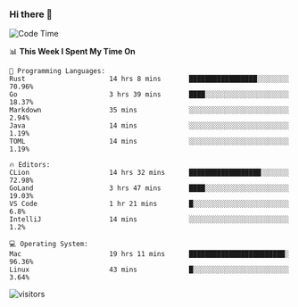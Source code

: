 ### Hi there 👋

<!--
**CrazyCollin/crazycollin** is a ✨ _special_ ✨ repository because its `README.md` (this file) appears on your GitHub profile.

Here are some ideas to get you started:

- 🔭 I’m currently working on ...
- 🌱 I’m currently learning ...
- 👯 I’m looking to collaborate on ...
- 🤔 I’m looking for help with ...
- 💬 Ask me about ...
- 📫 How to reach me: ...
- 😄 Pronouns: ...
- ⚡ Fun fact: ...
-->

<!--START_SECTION:waka-->
![Code Time](http://img.shields.io/badge/Code%20Time-111%20hrs%2049%20mins-blue)

📊 **This Week I Spent My Time On** 

```text
💬 Programming Languages: 
Rust                     14 hrs 8 mins       █████████████████░░░░░░░░   70.96% 
Go                       3 hrs 39 mins       ████░░░░░░░░░░░░░░░░░░░░░   18.37% 
Markdown                 35 mins             ░░░░░░░░░░░░░░░░░░░░░░░░░   2.94% 
Java                     14 mins             ░░░░░░░░░░░░░░░░░░░░░░░░░   1.19% 
TOML                     14 mins             ░░░░░░░░░░░░░░░░░░░░░░░░░   1.19%

🔥 Editors: 
CLion                    14 hrs 32 mins      ██████████████████░░░░░░░   72.98% 
GoLand                   3 hrs 47 mins       ████░░░░░░░░░░░░░░░░░░░░░   19.03% 
VS Code                  1 hr 21 mins        █░░░░░░░░░░░░░░░░░░░░░░░░   6.8% 
IntelliJ                 14 mins             ░░░░░░░░░░░░░░░░░░░░░░░░░   1.2%

💻 Operating System: 
Mac                      19 hrs 11 mins      ████████████████████████░   96.36% 
Linux                    43 mins             █░░░░░░░░░░░░░░░░░░░░░░░░   3.64%

```


<!--END_SECTION:waka-->


![visitors](https://visitor-badge.glitch.me/badge?page_id=crazycollin.crazycollin&left_color=green&right_color=red)
